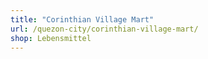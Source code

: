 ```yaml
---
title: "Corinthian Village Mart"
url: /quezon-city/corinthian-village-mart/
shop: Lebensmittel
---
```

